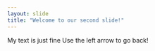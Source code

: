 ```yaml
---
layout: slide
title: "Welcome to our second slide!"
---
```

My text is just fine
Use the left arrow to go back!
